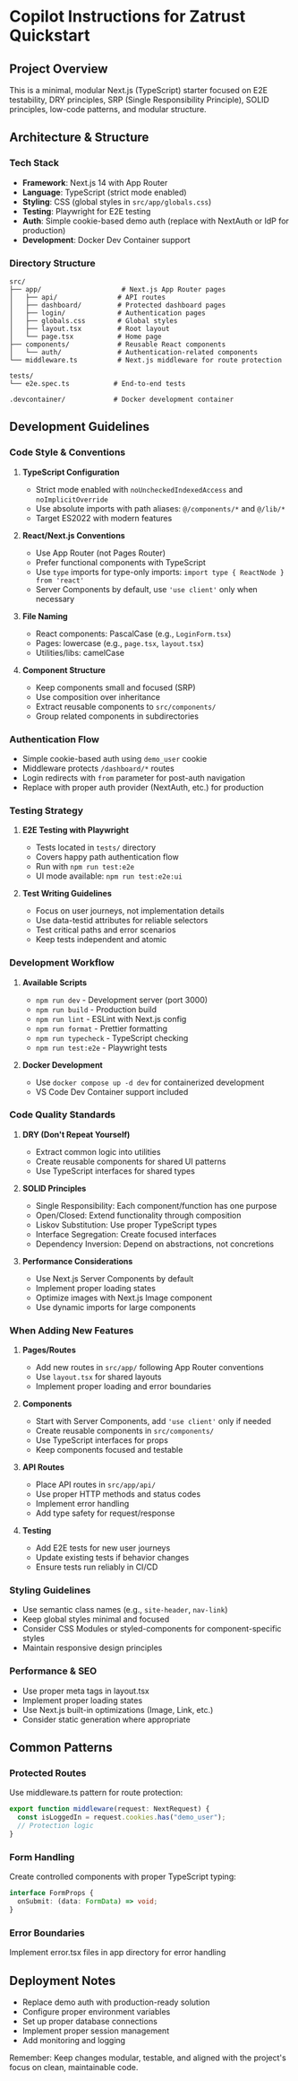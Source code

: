 # Copilot Instructions for Zatrust Quickstart

## Project Overview

This is a minimal, modular Next.js (TypeScript) starter focused on E2E testability, DRY principles, SRP (Single Responsibility Principle), SOLID principles, low-code patterns, and modular structure.

## Architecture & Structure

### Tech Stack

- **Framework**: Next.js 14 with App Router
- **Language**: TypeScript (strict mode enabled)
- **Styling**: CSS (global styles in `src/app/globals.css`)
- **Testing**: Playwright for E2E testing
- **Auth**: Simple cookie-based demo auth (replace with NextAuth or IdP for production)
- **Development**: Docker Dev Container support

### Directory Structure

```
src/
├── app/                    # Next.js App Router pages
│   ├── api/               # API routes
│   ├── dashboard/         # Protected dashboard pages
│   ├── login/             # Authentication pages
│   ├── globals.css        # Global styles
│   ├── layout.tsx         # Root layout
│   └── page.tsx           # Home page
├── components/            # Reusable React components
│   └── auth/              # Authentication-related components
└── middleware.ts          # Next.js middleware for route protection

tests/
└── e2e.spec.ts           # End-to-end tests

.devcontainer/            # Docker development container
```

## Development Guidelines

### Code Style & Conventions

1. **TypeScript Configuration**
   - Strict mode enabled with `noUncheckedIndexedAccess` and `noImplicitOverride`
   - Use absolute imports with path aliases: `@/components/*` and `@/lib/*`
   - Target ES2022 with modern features

2. **React/Next.js Conventions**
   - Use App Router (not Pages Router)
   - Prefer functional components with TypeScript
   - Use `type` imports for type-only imports: `import type { ReactNode } from 'react'`
   - Server Components by default, use `'use client'` only when necessary

3. **File Naming**
   - React components: PascalCase (e.g., `LoginForm.tsx`)
   - Pages: lowercase (e.g., `page.tsx`, `layout.tsx`)
   - Utilities/libs: camelCase

4. **Component Structure**
   - Keep components small and focused (SRP)
   - Use composition over inheritance
   - Extract reusable components to `src/components/`
   - Group related components in subdirectories

### Authentication Flow

- Simple cookie-based auth using `demo_user` cookie
- Middleware protects `/dashboard/*` routes
- Login redirects with `from` parameter for post-auth navigation
- Replace with proper auth provider (NextAuth, etc.) for production

### Testing Strategy

1. **E2E Testing with Playwright**
   - Tests located in `tests/` directory
   - Covers happy path authentication flow
   - Run with `npm run test:e2e`
   - UI mode available: `npm run test:e2e:ui`

2. **Test Writing Guidelines**
   - Focus on user journeys, not implementation details
   - Use data-testid attributes for reliable selectors
   - Test critical paths and error scenarios
   - Keep tests independent and atomic

### Development Workflow

1. **Available Scripts**
   - `npm run dev` - Development server (port 3000)
   - `npm run build` - Production build
   - `npm run lint` - ESLint with Next.js config
   - `npm run format` - Prettier formatting
   - `npm run typecheck` - TypeScript checking
   - `npm run test:e2e` - Playwright tests

2. **Docker Development**
   - Use `docker compose up -d dev` for containerized development
   - VS Code Dev Container support included

### Code Quality Standards

1. **DRY (Don't Repeat Yourself)**
   - Extract common logic into utilities
   - Create reusable components for shared UI patterns
   - Use TypeScript interfaces for shared types

2. **SOLID Principles**
   - Single Responsibility: Each component/function has one purpose
   - Open/Closed: Extend functionality through composition
   - Liskov Substitution: Use proper TypeScript types
   - Interface Segregation: Create focused interfaces
   - Dependency Inversion: Depend on abstractions, not concretions

3. **Performance Considerations**
   - Use Next.js Server Components by default
   - Implement proper loading states
   - Optimize images with Next.js Image component
   - Use dynamic imports for large components

### When Adding New Features

1. **Pages/Routes**
   - Add new routes in `src/app/` following App Router conventions
   - Use `layout.tsx` for shared layouts
   - Implement proper loading and error boundaries

2. **Components**
   - Start with Server Components, add `'use client'` only if needed
   - Create reusable components in `src/components/`
   - Use TypeScript interfaces for props
   - Keep components focused and testable

3. **API Routes**
   - Place API routes in `src/app/api/`
   - Use proper HTTP methods and status codes
   - Implement error handling
   - Add type safety for request/response

4. **Testing**
   - Add E2E tests for new user journeys
   - Update existing tests if behavior changes
   - Ensure tests run reliably in CI/CD

### Styling Guidelines

- Use semantic class names (e.g., `site-header`, `nav-link`)
- Keep global styles minimal and focused
- Consider CSS Modules or styled-components for component-specific styles
- Maintain responsive design principles

### Performance & SEO

- Use proper meta tags in layout.tsx
- Implement proper loading states
- Use Next.js built-in optimizations (Image, Link, etc.)
- Consider static generation where appropriate

## Common Patterns

### Protected Routes

Use middleware.ts pattern for route protection:

```typescript
export function middleware(request: NextRequest) {
  const isLoggedIn = request.cookies.has("demo_user");
  // Protection logic
}
```

### Form Handling

Create controlled components with proper TypeScript typing:

```typescript
interface FormProps {
  onSubmit: (data: FormData) => void;
}
```

### Error Boundaries

Implement error.tsx files in app directory for error handling

## Deployment Notes

- Replace demo auth with production-ready solution
- Configure proper environment variables
- Set up proper database connections
- Implement proper session management
- Add monitoring and logging

Remember: Keep changes modular, testable, and aligned with the project's focus on clean, maintainable code.
